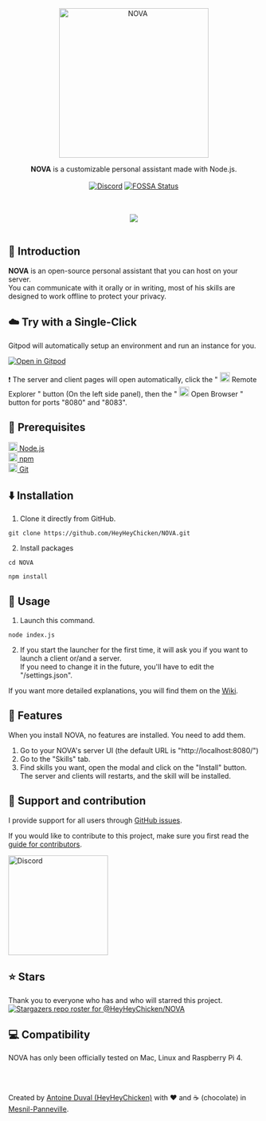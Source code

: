 <div align="center">

<img src="https://github.com/HeyHeyChicken/NOVA/blob/master/resources/github-logo.svg" alt="NOVA" width="300">

**NOVA** is a customizable personal assistant made with Node.js.<br>
<br>
[![Discord](https://img.shields.io/discord/704685696513736765?label=Discord&style=flat&logo=discord)](https://discord.gg/pkWbhDn)
[![FOSSA Status](https://app.fossa.io/api/projects/git%2Bgithub.com%2FHeyHeyChicken%2FNOVA.svg?type=shield)](https://app.fossa.io/projects/git%2Bgithub.com%2FHeyHeyChicken%2FNOVA?ref=badge_shield)
</div>
<br>
<br>
<div align="center">
<img src="https://github.com/HeyHeyChicken/NOVA/blob/master/resources/screenshot.jpg">
</div>

<br>

## 👋 Introduction

**NOVA** is an open-source personal assistant that you can host on your server.<br/>
You can communicate with it orally or in writing, most of his skills are designed to work offline to protect your privacy.

## ☁️ Try with a Single-Click

Gitpod will automatically setup an environment and run an instance for you.

[![Open in Gitpod](https://gitpod.io/button/open-in-gitpod.svg)](https://gitpod.io/#https://github.com/HeyHeyChicken/NOVA)

❗ The server and client pages will open automatically, click the " <img width="20" src="https://raw.githubusercontent.com/HeyHeyChicken/NOVA/master/resources/GitPodPortIcon.png" /> Remote Explorer " button (On the left side panel), then the " <img width="20" src="https://raw.githubusercontent.com/HeyHeyChicken/NOVA/master/resources/GitPodOpenBrowserIcon.png" /> Open Browser " button for ports "8080" and "8083".

## 🔧 Prerequisites

[<img src="https://raw.githubusercontent.com/HeyHeyChicken/NOVA/master/resources/nodeJSLogo.png" width="18" /> Node.js](https://nodejs.org/)<br/>
[<img src="https://raw.githubusercontent.com/HeyHeyChicken/NOVA/master/resources/npmLogo.png" width="18" /> npm](https://npmjs.com/)<br/>
[<img src="https://raw.githubusercontent.com/HeyHeyChicken/NOVA/master/resources/gitLogo.png" width="18" /> Git](https://git-scm.com/)<br/>

## ⬇️ Installation

1) Clone it directly from GitHub.
```
git clone https://github.com/HeyHeyChicken/NOVA.git
```
2) Install packages
```
cd NOVA
```
```
npm install
```

## 🚀 Usage

1) Launch this command.
```
node index.js
```
2) If you start the launcher for the first time, it will ask you if you want to launch a client or/and a server.<br/>
   If you need to change it in the future, you'll have to edit the "/settings.json".

If you want more detailed explanations, you will find them on the [Wiki](//github.com/HeyHeyChicken/NOVA/wiki).

## 💼 Features

When you install NOVA, no features are installed. You need to add them.<br/>
1) Go to your NOVA's server UI (the default URL is "http://localhost:8080/")
2) Go to the "Skills" tab.
3) Find skills you want, open the modal and click on the "Install" button.<br/>
   The server and clients will restarts, and the skill will be installed.

## 🫵 Support and contribution

I provide support for all users through [GitHub issues](//github.com/HeyHeyChicken/NOVA/issues).

If you would like to contribute to this project, make sure you first read the [guide for contributors](//github.com/HeyHeyChicken/NOVA/blob/master/CONTRIBUTING.md).

<a href="//discord.gg/pkWbhDn" rel="nofollow"><img src="https://github.com/HeyHeyChicken/NOVA/blob/master/resources/join-us-discord.png" alt="Discord" width="200"></a><br/>


## ⭐ Stars

Thank you to everyone who has and who will starred this project.
[![Stargazers repo roster for @HeyHeyChicken/NOVA](https://reporoster.com/stars/HeyHeyChicken/NOVA)](https://github.com/HeyHeyChicken/NOVA/stargazers)

## 💻 Compatibility

NOVA has only been officially tested on Mac, Linux and Raspberry Pi 4.

<br>
<br>

Created by [Antoine Duval (HeyHeyChicken)](//antoine.cuffel.fr) with ❤ and ☕ (chocolate) in [Mesnil-Panneville](//en.wikipedia.org/wiki/Mesnil-Panneville).

